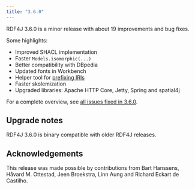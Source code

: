 ```yaml
---
title: "3.6.0"
---
```

RDF4J 3.6.0 is a minor release with about 19 improvements and bug fixes.

Some highlights:
 - Improved SHACL implementation
 - Faster `Models.isomorphic(...)`
 - Better compatibility with DBpedia
 - Updated fonts in Workbench
 - Helper tool for [prefixing IRIs](https://github.com/eclipse/rdf4j/issues/2765)
 - Faster skolemization
 - Upgraded libraries: Apache HTTP Core, Jetty, Spring and spatial4j 


<!--more-->

For a complete overview, see [all issues fixed in 3.6.0](https://github.com/eclipse/rdf4j/milestone/63?closed=1).

## Upgrade notes

RDF4J 3.6.0 is binary compatible with older RDF4J releases.

## Acknowledgements

This release was made possible by contributions from Bart Hanssens, Håvard M. Ottestad, Jeen Broekstra, Linn Aung and Richard Eckart de Castilho.

